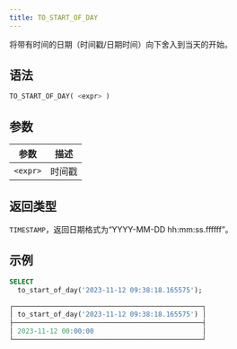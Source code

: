 ```yaml
---
title: TO_START_OF_DAY
---
```


将带有时间的日期（时间戳/日期时间）向下舍入到当天的开始。

## 语法

```sql
TO_START_OF_DAY( <expr> )
```

## 参数

| 参数      | 描述      |
|-----------|-----------|
| `<expr>`  | 时间戳    |

## 返回类型

`TIMESTAMP`，返回日期格式为“YYYY-MM-DD hh:mm:ss.ffffff”。

## 示例

```sql
SELECT
  to_start_of_day('2023-11-12 09:38:18.165575');

┌───────────────────────────────────────────────┐
│ to_start_of_day('2023-11-12 09:38:18.165575') │
├───────────────────────────────────────────────┤
│ 2023-11-12 00:00:00                           │
└───────────────────────────────────────────────┘
```